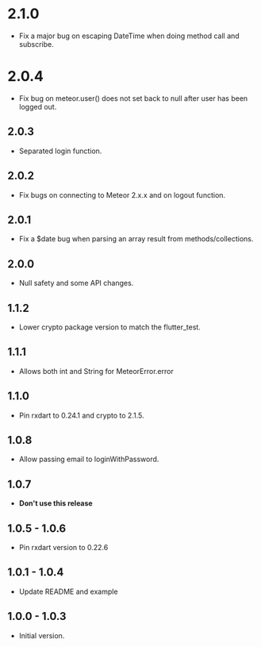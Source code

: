 # 2.1.0
- Fix a major bug on escaping DateTime when doing method call and subscribe.
# 2.0.4
- Fix bug on meteor.user() does not set back to null after user has been logged out.
## 2.0.3
- Separated login function.

## 2.0.2
- Fix bugs on connecting to Meteor 2.x.x and on logout function.

## 2.0.1
- Fix a $date bug when parsing an array result from methods/collections.

## 2.0.0
- Null safety and some API changes.

## 1.1.2
- Lower crypto package version to match the flutter_test.

## 1.1.1
- Allows both int and String for MeteorError.error

## 1.1.0

- Pin rxdart to 0.24.1 and crypto to 2.1.5.

## 1.0.8

- Allow passing email to loginWithPassword.

## 1.0.7

- **Don't use this release**

## 1.0.5 - 1.0.6

- Pin rxdart version to 0.22.6

## 1.0.1 - 1.0.4

- Update README and example

## 1.0.0 - 1.0.3

- Initial version.
